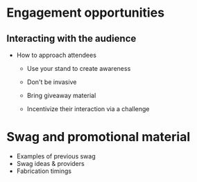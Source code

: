# Engagement opportunities

## Interacting with the audience

* How to approach attendees
  * Use your stand to create awareness
  * Don't be invasive
  * Bring giveaway material

  * Incentivize their interaction via a challenge


# Swag and promotional material

* Examples of previous swag
* Swag ideas & providers
* Fabrication timings
